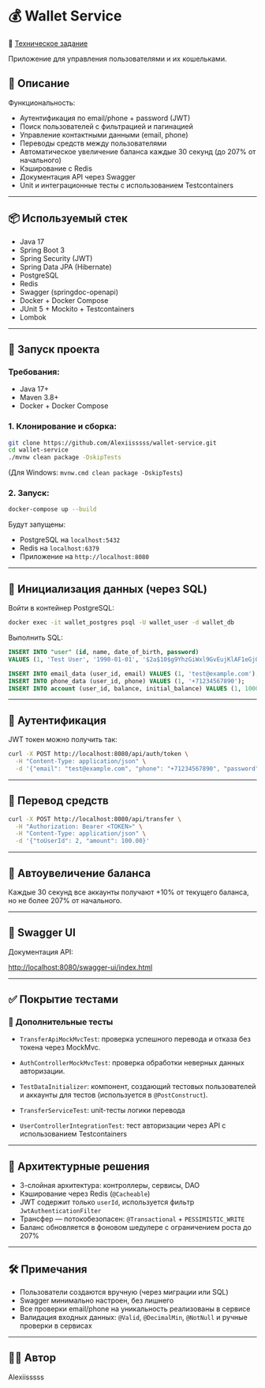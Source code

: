 # 💰 Wallet Service

📄 [Техническое задание](TECHNICAL_TASK)

Приложение для управления пользователями и их кошельками.

## 📄 Описание

Функциональность:

- Аутентификация по email/phone + password (JWT)
- Поиск пользователей с фильтрацией и пагинацией
- Управление контактными данными (email, phone)
- Переводы средств между пользователями
- Автоматическое увеличение баланса каждые 30 секунд (до 207% от начального)
- Кэширование с Redis
- Документация API через Swagger
- Unit и интеграционные тесты с использованием Testcontainers

---

## 📦 Используемый стек

- Java 17
- Spring Boot 3
- Spring Security (JWT)
- Spring Data JPA (Hibernate)
- PostgreSQL
- Redis
- Swagger (springdoc-openapi)
- Docker + Docker Compose
- JUnit 5 + Mockito + Testcontainers
- Lombok

---

## 🚀 Запуск проекта

### Требования:

- Java 17+
- Maven 3.8+
- Docker + Docker Compose

### 1. Клонирование и сборка:

```bash
git clone https://github.com/Alexiisssss/wallet-service.git
cd wallet-service
./mvnw clean package -DskipTests
```

(Для Windows: `mvnw.cmd clean package -DskipTests`)

### 2. Запуск:

```bash
docker-compose up --build
```

Будут запущены:

- PostgreSQL на `localhost:5432`
- Redis на `localhost:6379`
- Приложение на `http://localhost:8080`

---

## 🧪 Инициализация данных (через SQL)

Войти в контейнер PostgreSQL:

```bash
docker exec -it wallet_postgres psql -U wallet_user -d wallet_db
```

Выполнить SQL:

```sql
INSERT INTO "user" (id, name, date_of_birth, password)
VALUES (1, 'Test User', '1990-01-01', '$2a$10$g9YhzGiWxl9GvEujKlAF1eGjOR7VHL42AefcyiNBn9CtC9ps2gxHy');

INSERT INTO email_data (user_id, email) VALUES (1, 'test@example.com');
INSERT INTO phone_data (user_id, phone) VALUES (1, '+71234567890');
INSERT INTO account (user_id, balance, initial_balance) VALUES (1, 1000.00, 1000.00);
```

---

## 🔐 Аутентификация

JWT токен можно получить так:

```bash
curl -X POST http://localhost:8080/api/auth/token \
  -H "Content-Type: application/json" \
  -d '{"email": "test@example.com", "phone": "+71234567890", "password": "password123"}'
```

---

## 💸 Перевод средств

```bash
curl -X POST http://localhost:8080/api/transfer \
  -H "Authorization: Bearer <TOKEN>" \
  -H "Content-Type: application/json" \
  -d '{"toUserId": 2, "amount": 100.00}'
```

---

## 🔄 Автоувеличение баланса

Каждые 30 секунд все аккаунты получают +10% от текущего баланса, но не более 207% от начального.

---

## 📘 Swagger UI

Документация API:

[http://localhost:8080/swagger-ui/index.html](http://localhost:8080/swagger-ui/index.html)

---

## ✅ Покрытие тестами

### 🧪 Дополнительные тесты

- `TransferApiMockMvcTest`: проверка успешного перевода и отказа без токена через MockMvc.
- `AuthControllerMockMvcTest`: проверка обработки неверных данных авторизации.
- `TestDataInitializer`: компонент, создающий тестовых пользователей и аккаунты для тестов (используется в `@PostConstruct`).


- `TransferServiceTest`: unit-тесты логики перевода
- `UserControllerIntegrationTest`: тест авторизации через API с использованием Testcontainers

---

## 🧠 Архитектурные решения

- 3-слойная архитектура: контроллеры, сервисы, DAO
- Кэширование через Redis (`@Cacheable`)
- JWT содержит только `userId`, используется фильтр `JwtAuthenticationFilter`
- Трансфер — потокобезопасен: `@Transactional` + `PESSIMISTIC_WRITE`
- Баланс обновляется в фоновом шедулере с ограничением роста до 207%

---

## 🛠️ Примечания

- Пользователи создаются вручную (через миграции или SQL)
- Swagger минимально настроен, без лишнего
- Все проверки email/phone на уникальность реализованы в сервисе
- Валидация входных данных: `@Valid`, `@DecimalMin`, `@NotNull` и ручные проверки в сервисах

---

## 🧑‍💻 Автор

Alexiisssss
